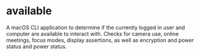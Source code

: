 # available
A macOS CLI application to determine if the currently logged in user and computer are available to interact with.  Checks for camera use, online meetings, focus modes, display assertions, as well as encryption and power status and power status.
